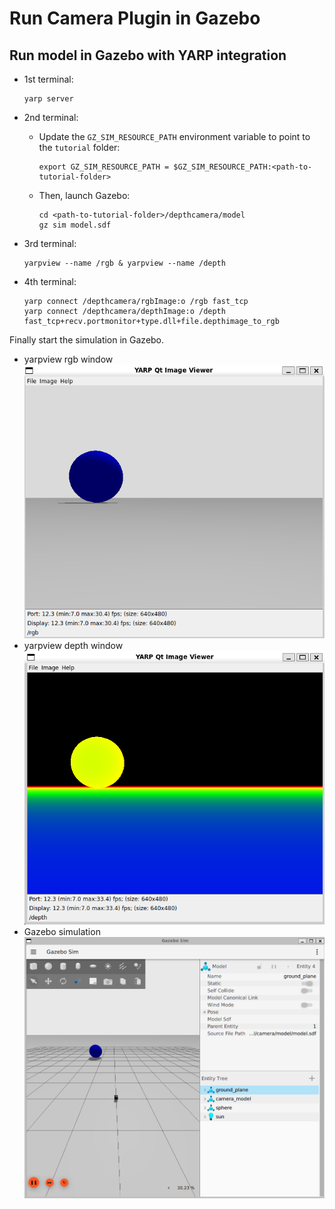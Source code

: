 # Run Camera Plugin in Gazebo

## Run model in Gazebo with YARP integration

- 1st terminal:
  ~~~
  yarp server
  ~~~
- 2nd terminal:
  - Update the `GZ_SIM_RESOURCE_PATH` environment variable to point to the `tutorial` folder:

    ~~~
    export GZ_SIM_RESOURCE_PATH = $GZ_SIM_RESOURCE_PATH:<path-to-tutorial-folder>
    ~~~

  - Then, launch Gazebo:

    ~~~
    cd <path-to-tutorial-folder>/depthcamera/model
    gz sim model.sdf
    ~~~

- 3rd terminal:
  ~~~
  yarpview --name /rgb & yarpview --name /depth
  ~~~
- 4th terminal:
  ~~~
  yarp connect /depthcamera/rgbImage:o /rgb fast_tcp
  yarp connect /depthcamera/depthImage:o /depth fast_tcp+recv.portmonitor+type.dll+file.depthimage_to_rgb
  ~~~

Finally start the simulation in Gazebo.
- yarpview rgb window
  ![yarpview rgb window](imgs/yarpview_rgb.png "yarpview rgb window")
- yarpview depth window
  ![yarpview depth window](imgs/yarpview_depth.png "yarpview depth window")
- Gazebo simulation
  ![Gazebo simulation](imgs/simulation.png "Gazebo simulation")

